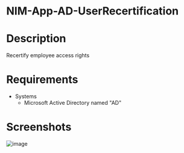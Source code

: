 # NIM-App-AD-UserRecertification

# Description
Recertify employee access rights


# Requirements
- Systems
    - Microsoft Active Directory named "AD"
	

# Screenshots
![image](https://github.com/user-attachments/assets/c85f5e95-62da-4b1d-af60-22c93e7621ed)
